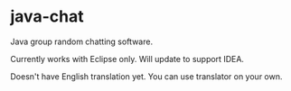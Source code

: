 # java-chat
Java group random chatting software.

Currently works with Eclipse only. Will update to support IDEA. 

Doesn't have English translation yet. You can use translator on your own. 
